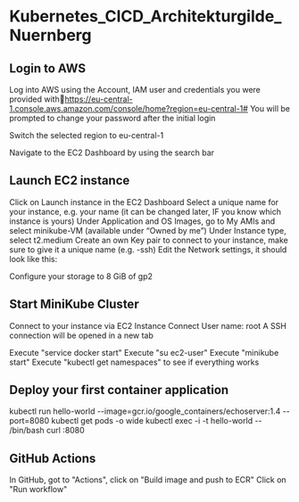 # Kubernetes_CICD_Architekturgilde_Nuernberg

## Login to AWS

  Log into AWS using the Account, IAM user and credentials you were provided withhttps://eu-central-1.console.aws.amazon.com/console/home?region=eu-central-1# 
  You will be prompted to change your password after the initial login

  Switch the selected region to eu-central-1

  Navigate to the EC2 Dashboard by using the search bar


## Launch EC2 instance

  Click on Launch instance in the EC2 Dashboard
  Select a unique name for your instance, e.g. your name (it can be changed later, IF you know which instance is yours)
  Under Application and OS Images, go to My AMIs and select minikube-VM (available under “Owned by me”)
  Under Instance type, select t2.medium
  Create an own Key pair to connect to your instance, make sure to give it a unique name (e.g. <yourname>-ssh)
  Edit the Network settings, it should look like this:

  Configure your storage to 8 GiB of gp2

## Start MiniKube Cluster
  
  Connect to your instance via EC2 Instance Connect
  User name: root
  A SSH connection will be opened in a new tab
  
  Execute "service docker start"
  Execute "su ec2-user"
  Execute "minikube start"
  Execute "kubectl get namespaces" to see if everything works

## Deploy your first container application
  
  kubectl run hello-world --image=gcr.io/google_containers/echoserver:1.4 --port=8080
  kubectl get pods -o wide
  kubectl exec -i -t hello-world -- /bin/bash
  curl <pod-ip-address>:8080
  
## GitHub Actions
  
  In GitHub, got to "Actions", click on "Build image and push to ECR"
  Click on "Run workflow"
  
  
